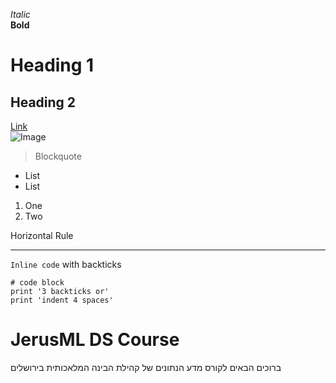*Italic*	
**Bold**	
# Heading 1	
## Heading 2	
[Link](http://a.com)	
![Image](http://url/a.png)	
> Blockquote

* List
* List
1. One
2. Two

Horizontal Rule

---
`Inline code` with backticks

```
# code block
print '3 backticks or'
print 'indent 4 spaces'
```

# JerusML DS Course 

ברוכים הבאים לקורס מדע הנתונים של קהילת הבינה המלאכותית בירושלים


